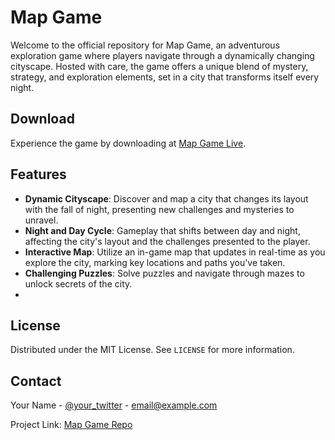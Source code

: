 # Map Game

Welcome to the official repository for Map Game, an adventurous exploration game where players navigate through a dynamically changing cityscape. Hosted with care, the game offers a unique blend of mystery, strategy, and exploration elements, set in a city that transforms itself every night.

## Download

Experience the game by downloading at [Map Game Live](https://mbermanucsc.github.io/MapGameDeploy/).

## Features

- **Dynamic Cityscape**: Discover and map a city that changes its layout with the fall of night, presenting new challenges and mysteries to unravel.
- **Night and Day Cycle**: Gameplay that shifts between day and night, affecting the city's layout and the challenges presented to the player.
- **Interactive Map**: Utilize an in-game map that updates in real-time as you explore the city, marking key locations and paths you've taken.
- **Challenging Puzzles**: Solve puzzles and navigate through mazes to unlock secrets of the city.
- 


## License

Distributed under the MIT License. See `LICENSE` for more information.

## Contact

Your Name - [@your_twitter](https://twitter.com/your_twitter) - email@example.com

Project Link: [Map Game Repo]([https://github.com/mbermanucsc/MapGameDeploy](https://github.com/FinnDePuy/MapGame)https://github.com/FinnDePuy/MapGame)

